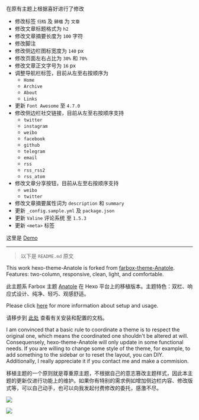 在原有主题上根据喜好进行了修改

- 修改标签 `归档` 及 `歸檔` 为 `文章`
- 修改文章标题格式为 `h2`
- 修改文章摘要长度为 `100` 字符
- 修改脚注
- 修改侧边栏图标宽度为 `140` px
- 修改页面左右占比为 `30%` 和 `70%`
- 修改文章正文字号为 `16` px
- 调整导航栏标签，目前从左至右按顺序为
  - `Home`
  - `Archive`
  - `About`
  - `Links`
- 更新 `Font Awesome` 至 `4.7.0`
- 修改侧边栏社交链接，目前从左至右按顺序支持
  - `twitter`
  - `instagram`
  - `weibo`
  - `facebook`
  - `github`
  - `telegram`
  - `email`
  - `rss`
  - `rss_rss2`
  - `rss_atom`
- 修改文章分享按钮，目前从左至右按顺序支持
  - `weibo`
  - `twitter`
- 修改文章摘要属性词为 `description` 和 `summary`
- 更新 `_config.sample.yml` 及 `package.json`
- 更新 `Valine` 评论系统 至 `1.5.3`
- 更新 `<meta>` 标签

这里是 [Demo](https://ry.huaji.store/)

---

> 以下是 `README.md` 原文

This work hexo-theme-Anatole is forked from [farbox-theme-Anatole](https://github.com/hi-caicai/farbox-theme-Anatole). Features: two-column, responsive, clean, light, and comfortable.

此主题系 Farbox 主题 [Anatole](https://github.com/hi-caicai/farbox-theme-Anatole) 在 Hexo 平台上的移植版本。主题特色：双栏、响应式设计、纯净、轻巧、观感舒适。

Please click [here](https://github.com/Ben02/hexo-theme-Anatole/wiki) for more information about setup and usage.

请移步到 [此处](https://github.com/Ben02/hexo-theme-Anatole/wiki) 查看有关安装和配置的文档。

I am convinced that a basic rule to coordinate a theme is to respect the original one, which means the coordinated one shouldn't be altered at will. Consequensely, hexo-theme-Anatole will only update in some functional needs. If you are willing to change some style of the theme, for example, to add something to the sidebar or to reset the layout, you can DIY. Additionally, I really appreciate it if you contact me and make a commision.

移植主题的一个原则就是尊重原主题，不根据自己的意志篡改主题样式，因此本主题的更新仅进行功能上的维护。如果你有特别的需求例如增加侧边栏内容、修改版式等，可以自己动手，也可以向我发起付费修改的委托，感激不尽。

![](https://i.loli.net/2018/10/08/5bbb657a0fc16.png)

![](https://i.loli.net/2018/10/08/5bbb6579cceeb.png)
